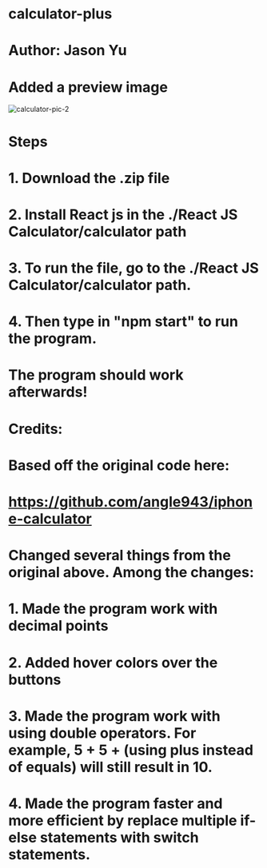# calculator-plus
# Author: Jason Yu
# Added a preview image
![calculator-pic-2](https://user-images.githubusercontent.com/25576089/123769479-32852e80-d87e-11eb-838b-1b52a6ebefde.png)
# 
# Steps
# 1. Download the .zip file
# 2. Install React js in the ./React JS Calculator/calculator path
# 3. To run the file, go to the ./React JS Calculator/calculator path.
# 4. Then type in "npm start" to run the program.
# The program should work afterwards!
#
# Credits:
# Based off the original code here:
# https://github.com/angle943/iphone-calculator
#
# Changed several things from the original above. Among the changes:
# 1. Made the program work with decimal points
# 2. Added hover colors over the buttons
# 3. Made the program work with using double operators. For example, 5 + 5 + (using plus instead of equals) will still result in 10.
# 4. Made the program faster and more efficient by replace multiple if-else statements with switch statements.
